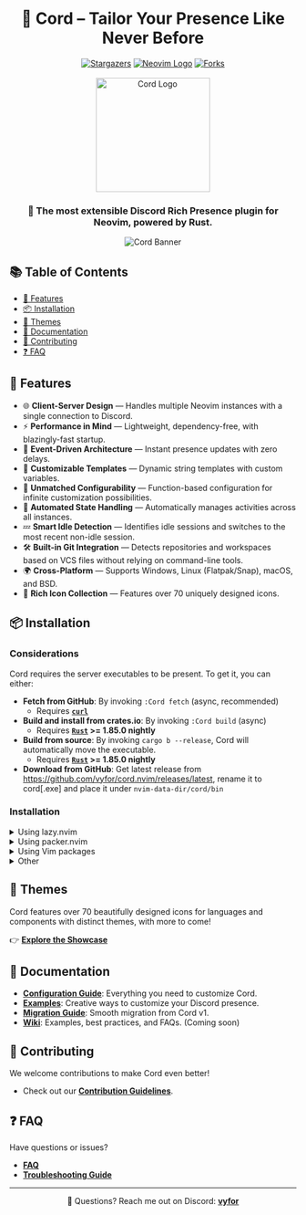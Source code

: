 <div align="center">
  <h1>🧩 <strong>Cord</strong> – Tailor Your Presence Like Never Before</h1>
  <div>
    <a href="https://github.com/vyfor/cord.nvim/stargazers"><img src="https://img.shields.io/github/stars/vyfor/cord.nvim?style=for-the-badge&color=8281f3&labelColor=242529" alt="Stargazers"></a>
    <a href="https://neovim.io/"><img src="https://img.shields.io/badge/Neovim-%20%3E%3D%200.6.0-ffffff?style=for-the-badge&logo=neovim&color=8281f3&labelColor=242529&logoColor=8281f3" alt="Neovim Logo"></a>
    <a href="https://github.com/vyfor/cord.nvim/forks"><img src="https://img.shields.io/github/forks/vyfor/cord.nvim?style=for-the-badge&color=8281f3&labelColor=242529" alt="Forks"></a>
  </div>
  <br/>
  <img src="https://github.com/user-attachments/assets/8e684058-f3ea-4010-817e-529b47730abb" alt="Cord Logo" width="200px">
  <h3>🚀 The most extensible Discord Rich Presence plugin for Neovim, powered by Rust.
  </h3>
  <img src="https://github.com/user-attachments/assets/df73221e-565b-49e5-9dad-1c60aed6f9c3" alt="Cord Banner">
</div>

## 📚 Table of Contents
- [💎 Features](#-features)
- [📦 Installation](#-installation)
- [🎨 Themes](#-themes)
- [📖 Documentation](#-documentation)
- [🤝 Contributing](#-contributing)
- [❓ FAQ](#-faq)

## 💎 Features  
- 🌐 **Client-Server Design** — Handles multiple Neovim instances with a single connection to Discord.
- ⚡ **Performance in Mind** — Lightweight, dependency-free, with blazingly-fast startup.
- 🚀 **Event-Driven Architecture** — Instant presence updates with zero delays.  
- 🎨 **Customizable Templates** — Dynamic string templates with custom variables.
- 🔧 **Unmatched Configurability** — Function-based configuration for infinite customization possibilities.
- 🧠 **Automated State Handling** — Automatically manages activities across all instances.
- 💤 **Smart Idle Detection** — Identifies idle sessions and switches to the most recent non-idle session.
- 🛠️ **Built-in Git Integration** — Detects repositories and workspaces based on VCS files without relying on command-line tools.
- 🌍 **Cross-Platform** — Supports Windows, Linux (Flatpak/Snap), macOS, and BSD.
- 🌸 **Rich Icon Collection** — Features over 70 uniquely designed icons.

## 📦 Installation  

### Considerations
Cord requires the server executables to be present. To get it, you can either:
- **Fetch from GitHub**: By invoking `:Cord fetch` (async, recommended)
  - Requires **[`curl`](https://curl.se)**
- **Build and install from crates.io**: By invoking `:Cord build` (async)
  - Requires **[`Rust`](https://www.rust-lang.org/tools/install) >= 1.85.0 nightly**
- **Build from source**: By invoking `cargo b --release`, Cord will automatically move the executable.
  - Requires **[`Rust`](https://www.rust-lang.org/tools/install) >= 1.85.0 nightly**
- **Download from GitHub**: Get latest release from https://github.com/vyfor/cord.nvim/releases/latest, rename it to cord[.exe] and place it under `nvim-data-dir/cord/bin`

### Installation
<details>
<summary>Using lazy.nvim</summary>

```lua
{
  'vyfor/cord.nvim',
  branch = 'client-server',
  build = ':Cord fetch',
  opts = {}, -- calls require('cord').setup()
}
```

</details>

<details>
<summary>Using packer.nvim</summary>

```lua
use {
  'vyfor/cord.nvim',
  branch = 'client-server',
  run = ':Cord fetch',
  config = function()
    require('cord').setup()
  end
}
```

</details>

<details>
<summary>Using Vim packages</summary>

**Unix:**
```bash
git clone https://github.com/vyfor/cord.nvim.git ~/.local/share/nvim/site/pack/plugins/start/cord.nvim
```

**Windows:**
```powershell
git clone https://github.com/vyfor/cord.nvim.git $LOCALAPPDATA/nvim-data/site/pack/plugins/start/cord.nvim
```

Then call the following function somewhere in your configuration:
```lua
require('cord').setup()
```

Invoke `:Cord fetch` to whenever the plugin is updated.

</details>

<details>
<summary>Other</summary>

Make sure you call the following function somewhere in your configuration:
```lua
require('cord').setup()
```

Invoke `:Cord fetch` to whenever the plugin is updated.

</details>

## 🎨 Themes  
Cord features over 70 beautifully designed icons for languages and components with distinct themes, with more to come!

👉 [**Explore the Showcase**](https://github.com/vyfor/icons#showcase)  

## 📖 Documentation  
- [**Configuration Guide**](wiki/CONFIGURATION.md): Everything you need to customize Cord.  
- [**Examples**](wiki/EXAMPLES.md): Creative ways to customize your Discord presence.
- [**Migration Guide**](wiki/MIGRATION.md): Smooth migration from Cord v1.
- [**Wiki**](https://github.com/vyfor/cord.nvim/wiki): Examples, best practices, and FAQs. (Coming soon)

## 🤝 Contributing  
We welcome contributions to make Cord even better!
- Check out our [**Contribution Guidelines**](.github/CONTRIBUTING.md).  

## ❓ FAQ  
Have questions or issues?  
- [**FAQ**](https://github.com/vyfor/cord.nvim/wiki/FAQ)  
- [**Troubleshooting Guide**](https://github.com/vyfor/cord.nvim/wiki/Troubleshooting)  

---

<div align="center">  
  <p>💬 Questions? Reach me out on Discord: <a href="https://discord.com/users/446729269872427018"><strong>vyfor</strong></a></p>  
</div>
